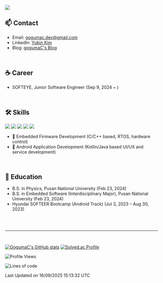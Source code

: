 <img src="https://capsule-render.vercel.app/api?type=rect&height=150&text=Yubin%20Kim&fontAlign=50&theme=outrun&fontColor=000000" />



## 📫 Contact

- Email: gogumac.dev@gmail.com  
- LinkedIn: [Yubin Kim](https://www.linkedin.com/in/yubin-kim-067300208/)  
- Blog: [gogumaC's Blog](https://gogumac.github.io/)

<br>

## ☕️ Career

- SOFTEYE, Junior Software Engineer (Sep 9, 2024 ~ )

<br>

## 🛠️ Skills

<img src="https://img.shields.io/badge/Kotlin-7F52FF?style=flat-square&logo=Kotlin&logoColor=white&style=social"/> <img src="https://img.shields.io/badge/C-00599C?style=flat-square&logo=c&logoColor=white&style=social"/> <img src="https://img.shields.io/badge/Python-3776AB?style=flat-square&logo=Python&logoColor=white&style=social"/> <img src="https://img.shields.io/badge/Java-007396?style=flat-square&logo=Java&logoColor=white&style=social"/> <img src="https://img.shields.io/badge/C++-00599C?style=flat-square&logo=cplusplus&logoColor=white&style=social"/>

- 🔌 Embedded Firmware Development (C/C++ based, RTOS, hardware control)
- 📱 Android Application Development (Kotlin/Java based UI/UX and service development)




<br>

## 🏫 Education

- B.S. in Physics, Pusan National University (Feb 23, 2024)
- B.S. in Embedded Software (Interdisciplinary Major), Pusan National University (Feb 23, 2024)
- Hyundai SOFTEER Bootcamp (Android Track) (Jul 3, 2023 – Aug 30, 2023)


<br>
<br>

---

<br>

[![GogumaC's GitHub stats](https://github-readme-stats.vercel.app/api?username=gogumaC)](https://github.com/anuraghazra/github-readme-stats)
[![Solved.ac Profile](http://mazassumnida.wtf/api/v2/generate_badge?boj=kimu2371)](https://solved.ac/kimu2371/)  

<!--START_SECTION:waka-->
![Profile Views](http://img.shields.io/badge/Profile%20Views-0-blue)

![Lines of code](https://img.shields.io/badge/From%20Hello%20World%20I%27ve%20Written-2.0%20million%20lines%20of%20code-blue)


 Last Updated on 16/09/2025 15:13:32 UTC
<!--END_SECTION:waka-->





<!-- ----------------------COMMENT----------------------------- -->


<!-- ### 🏆 Certifications & Awards

- Engineer Information Processing Certificate (Jun 18, 2024)
- TOPCIT Level 3 (Mar 18, 2024)
- PCCP Python Level 3 (Jun 16, 2024)

- “Outstanding Softeer” at SOFTEER Bootcamp 2nd TermAwarded “Outstanding Softeer” at Hyundai SOFTEER Bootcamp, 2nd Cohort (Aug 30, 2023)
- Bronze Prize at PNU Code Race Beginner (Mar 8, 2023)
- Excellence Award at National College Student Idea Contest (Nov 11, 2021)
- Encouragement Prize at Women Venture Growth Challenge (Nov 4, 2021) -->

<!--<a href="https://wakatime.com/@gogumac" target="_blank">
    <img src="https://github-readme-stats.vercel.app/api/wakatime?username=gogumac&layout=compact" alt="Wakatime Coding Time" width="540px">
</a>-->

<!--## 🚀 Projects (Android)

- [Box.size](https://github.com/Box-size/box.size-android) (Jul 7, 2023 – Sep 4, 2023)  
- [Hyundai SOFTEER Bootcamp – Build Your Own Car](https://github.com/gogumaC/H6-CaArt) (Jul 3, 2023 – Aug 30, 2023)  
- [Mokkudakku (Android)](https://www.notion.so/ver-1-0-0-ver-1-12-1-1898e8cab0264b189782c9eb114cc943) (Jun 21, 2021 – Dec 29, 2021)  
- [POLDA](https://github.com/gogumaC/POLDA-android) (Mar 1, 2021 – Jul 31, 2021)  
- [CatchMento](https://github.com/gogumaC/apptive_2021_catch_mento) (Sep 1, 2021 – Oct 31, 2022)  
- [I'm Home](https://github.com/gogumaC/ImHome) (Aug 14, 2022 – Aug 15, 2022)
- [Bluetooth Chat](https://github.com/gogumaC/bluetooth-chat)

-->



<!-- **DB** | <img src="https://img.shields.io/badge/SQLite-003B57?style=flat-square&logo=SQLite&logoColor=white&style=social"/>
<img src="https://img.shields.io/badge/Room-3DDC84?style=flat-square&logo=Room&logoColor=white&style=social"/>

**App Architecture** | MVVM (viewModel, databinding, liveData, flow)

**Async** |  RXJava, Coroutine

**Network** | Retrofit2

**DI** | Hilt

**Etc** | <img src="https://img.shields.io/badge/Firebase-FFCA28?style=flat-square&logo=Firebase&logoColor=white&style=social"/> -->



